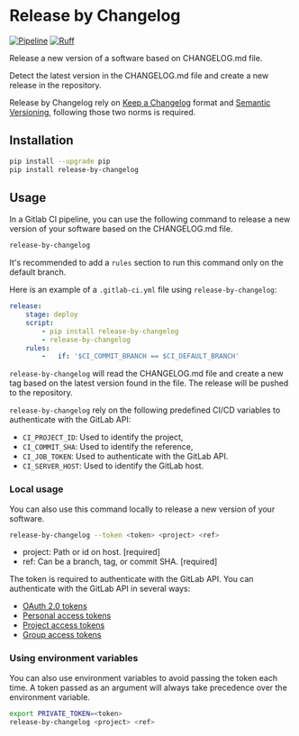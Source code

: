 # Release by Changelog

[![Pipeline](https://lab.frogg.it/swepy/release-by-changelog/badges/main/pipeline.svg)](https://lab.frogg.it/swepy/release-by-changelog/-/pipelines?ref=main)
[![Ruff](https://img.shields.io/endpoint?url=https://raw.githubusercontent.com/astral-sh/ruff/main/assets/badge/v2.json)](https://github.com/astral-sh/ruff)


Release a new version of a software based on CHANGELOG.md file.

Detect the latest version in the CHANGELOG.md file and create a new release in the 
repository. 

Release by Changelog rely on [Keep a Changelog](https://keepachangelog.com/en/1.1.0/) 
format and [Semantic Versioning](https://semver.org/spec/v2.0.0.html), following those 
two norms is required.

## Installation

```bash
pip install --upgrade pip
pip install release-by-changelog
```

## Usage

In a Gitlab CI pipeline, you can use the following command to release a new version of
your software based on the CHANGELOG.md file.

```bash
release-by-changelog
```

It's recommended to add a `rules` section to run this command only on the default 
branch.

Here is an example of a `.gitlab-ci.yml` file using `release-by-changelog`:

```yaml
release:
    stage: deploy
    script:
        - pip install release-by-changelog 
        - release-by-changelog
    rules:
        -   if: '$CI_COMMIT_BRANCH == $CI_DEFAULT_BRANCH'
```

`release-by-changelog` will read the CHANGELOG.md file and create a new tag based on the
latest version found in the file. The release will be pushed to the repository. 

`release-by-changelog` rely on the following predefined CI/CD variables to authenticate 
with the GitLab API:

- `CI_PROJECT_ID`: Used to identify the project,
- `CI_COMMIT_SHA`: Used to identify the reference,
- `CI_JOB_TOKEN`: Used to authenticate with the GitLab API.
- `CI_SERVER_HOST`: Used to identify the GitLab host.

### Local usage

You can also use this command locally to release a new version of your software.

```bash
release-by-changelog --token <token> <project> <ref>
```

* project: Path or id on host. [required]
* ref: Can be a branch, tag, or commit SHA. [required]

The token is required to authenticate with the GitLab API.
You can authenticate with the GitLab API in several ways:

- [OAuth 2.0 tokens](https://docs.gitlab.com/ee/api/rest/#oauth-20-tokens)
- [Personal access tokens](https://docs.gitlab.com/ee/user/profile/personal_access_tokens.html)
- [Project access tokens](https://docs.gitlab.com/ee/user/project/settings/project_access_tokens.html)
- [Group access tokens](https://docs.gitlab.com/ee/user/group/settings/group_access_tokens.html)

### Using environment variables

You can also use environment variables to avoid passing the token each time. A token
passed as an argument will always take precedence over the environment variable.

```bash
export PRIVATE_TOKEN=<token>
release-by-changelog <project> <ref>
```

